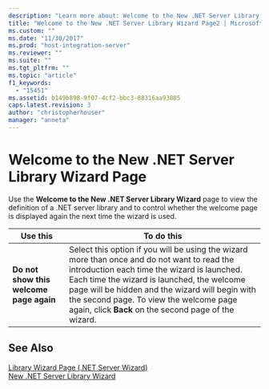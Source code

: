 ```yaml
---
description: "Learn more about: Welcome to the New .NET Server Library Wizard Page"
title: "Welcome to the New .NET Server Library Wizard Page2 | Microsoft Docs"
ms.custom: ""
ms.date: "11/30/2017"
ms.prod: "host-integration-server"
ms.reviewer: ""
ms.suite: ""
ms.tgt_pltfrm: ""
ms.topic: "article"
f1_keywords: 
  - "15451"
ms.assetid: b149b898-9f07-4cf2-bbc3-88316aa93885
caps.latest.revision: 3
author: "christopherhouser"
manager: "anneta"
---
```

# Welcome to the New .NET Server Library Wizard Page
Use the **Welcome to the New .NET Server Library Wizard** page to view the definition of a .NET server library and to control whether the welcome page is displayed again the next time the wizard is used.  
  
|Use this|To do this|  
|--------------|----------------|  
|**Do not show this welcome page again**|Select this option if you will be using the wizard more than once and do not want to read the introduction each time the wizard is launched. Each time the wizard is launched, the welcome page will be hidden and the wizard will begin with the second page. To view the welcome page again, click **Back** on the second page of the wizard.|  
  
## See Also  
 [Library Wizard Page (.NET Server Wizard)](../core/library-wizard-page-net-server-wizard-1.md)   
 [New .NET Server Library Wizard](../core/new-net-server-library-wizard1.md)
